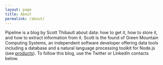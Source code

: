 ```yaml
---
layout: page
title: About
permalink: /about/
---
```


Pipeline is a blog by Scott Thibault about data: how to get it, how to
store it, and how to extract information from it.  Scott is the found
of Green Mountain Computing Systems, an independent software developer
offering data tools including a database and a natural language
processing toolkit for Node.js (see
[products](http://www.lexicadb.com)).  To follow this blog, use the
Twitter or LinkedIn contacts below.
